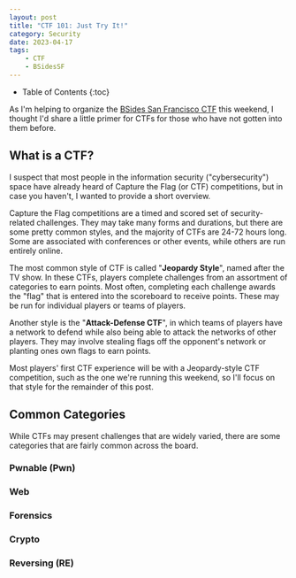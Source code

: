 ```yaml
---
layout: post
title: "CTF 101: Just Try It!"
category: Security
date: 2023-04-17
tags:
    - CTF
    - BSidesSF
---
```


* Table of Contents
{:toc}

As I'm helping to organize the [BSides San Francisco
CTF](https://ctf.bsidessf.net) this weekend, I thought I'd share a little primer
for CTFs for those who have not gotten into them before.

## What is a CTF?

I suspect that most people in the information security ("cybersecurity") space
have already heard of Capture the Flag (or CTF) competitions, but in case you
haven't, I wanted to provide a short overview.

Capture the Flag competitions are a timed and scored set of security-related
challenges.  They may take many forms and durations, but there are some pretty
common styles, and the majority of CTFs are 24-72 hours long.  Some are
associated with conferences or other events, while others are run entirely
online.

The most common style of CTF is called "**Jeopardy Style**", named after the TV
show.  In these CTFs, players complete challenges from an assortment of
categories to earn points.  Most often, completing each challenge awards the
"flag" that is entered into the scoreboard to receive points.  These may be run
for individual players or teams of players.

Another style is the "**Attack-Defense CTF**", in which teams of players have a
network to defend while also being able to attack the networks of other players.
They may involve stealing flags off the opponent's network or planting ones own
flags to earn points.

Most players' first CTF experience will be with a Jeopardy-style CTF
competition, such as the one we're running this weekend, so I'll focus on that
style for the remainder of this post.

## Common Categories

While CTFs may present challenges that are widely varied, there are some
categories that are fairly common across the board.

### Pwnable (Pwn)

### Web

### Forensics

### Crypto

### Reversing (RE)
